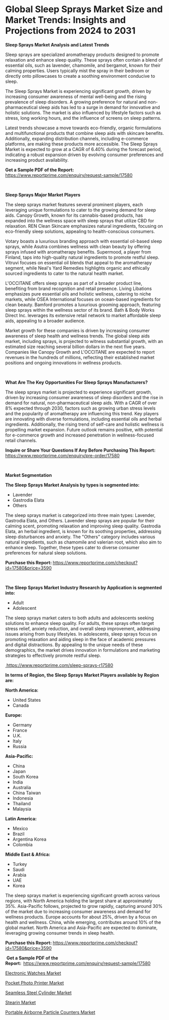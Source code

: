 <p><h1>Global Sleep Sprays Market Size and Market Trends: Insights and Projections from 2024 to 2031</h1></p><p><strong>Sleep Sprays Market Analysis and Latest Trends</strong></p>
<p><p>Sleep sprays are specialized aromatherapy products designed to promote relaxation and enhance sleep quality. These sprays often contain a blend of essential oils, such as lavender, chamomile, and bergamot, known for their calming properties. Users typically mist the spray in their bedroom or directly onto pillowcases to create a soothing environment conducive to sleep.</p><p>The Sleep Sprays Market is experiencing significant growth, driven by increasing consumer awareness of mental well-being and the rising prevalence of sleep disorders. A growing preference for natural and non-pharmaceutical sleep aids has led to a surge in demand for innovative and holistic solutions. The market is also influenced by lifestyle factors such as stress, long working hours, and the influence of screens on sleep patterns.</p><p>Latest trends showcase a move towards eco-friendly, organic formulations and multifunctional products that combine sleep aids with skincare benefits. Additionally, expanding distribution channels, including e-commerce platforms, are making these products more accessible. The Sleep Sprays Market is expected to grow at a CAGR of 6.40% during the forecast period, indicating a robust expansion driven by evolving consumer preferences and increasing product availability.</p></p>
<p><strong>Get a Sample PDF of the Report:&nbsp;</strong> <a href="https://www.reportprime.com/enquiry/request-sample/17580?utm_campaign=1141&utm_medium=2&utm_source=Github&utm_content=ia&utm_term=19112024&utm_id=sleep-sprays">https://www.reportprime.com/enquiry/request-sample/17580</a></p>
<p>&nbsp;</p>
<p><strong>Sleep Sprays Major Market Players</strong></p>
<p><p>The sleep sprays market features several prominent players, each leveraging unique formulations to cater to the growing demand for sleep aids. Canopy Growth, known for its cannabis-based products, has expanded into the wellness space with sleep sprays that utilize CBD for relaxation. REN Clean Skincare emphasizes natural ingredients, focusing on eco-friendly sleep solutions, appealing to health-conscious consumers.</p><p>Votary boasts a luxurious branding approach with essential oil-based sleep sprays, while Asutra combines wellness with clean beauty by offering sprays infused with aromatherapy benefits. Supermood, a player from Finland, taps into high-quality natural ingredients to promote restful sleep. Vitruvi focuses on essential oil blends that appeal to the aromatherapy segment, while Neal's Yard Remedies highlights organic and ethically sourced ingredients to cater to the natural health market.</p><p>L'OCCITANE offers sleep sprays as part of a broader product line, benefiting from brand recognition and retail presence. Living Libations emphasizes pure essential oils and holistic wellness, catering to niche markets, while OSEA International focuses on ocean-based ingredients for clean beauty. Bamford promotes a luxurious grooming approach, featuring sleep sprays within the wellness sector of its brand. Bath & Body Works Direct Inc. leverages its extensive retail network to market affordable sleep aids, appealing to a broader audience.</p><p>Market growth for these companies is driven by increasing consumer awareness of sleep health and wellness trends. The global sleep aids market, including sprays, is projected to witness substantial growth, with an estimated size reaching several billion dollars in the next five years. Companies like Canopy Growth and L'OCCITANE are expected to report revenues in the hundreds of millions, reflecting their established market positions and ongoing innovations in wellness products.</p></p>
<p>&nbsp;</p>
<p><strong>What Are The Key Opportunities For Sleep Sprays Manufacturers?</strong></p>
<p><p>The sleep sprays market is projected to experience significant growth, driven by increasing consumer awareness of sleep disorders and the rise in demand for natural, non-pharmaceutical sleep aids. With a CAGR of over 8% expected through 2030, factors such as growing urban stress levels and the popularity of aromatherapy are influencing this trend. Key players are innovating with diverse formulations, including essential oils and herbal ingredients. Additionally, the rising trend of self-care and holistic wellness is propelling market expansion. Future outlook remains positive, with potential for e-commerce growth and increased penetration in wellness-focused retail channels.</p></p>
<p><strong>Inquire or Share Your Questions If Any Before Purchasing This Report:</strong> <a href="https://www.reportprime.com/enquiry/pre-order/17580?utm_campaign=1141&utm_medium=2&utm_source=Github&utm_content=ia&utm_term=19112024&utm_id=sleep-sprays">https://www.reportprime.com/enquiry/pre-order/17580</a></p>
<p>&nbsp;</p>
<p><strong>Market Segmentation</strong></p>
<p><strong>The Sleep Sprays Market Analysis by types is segmented into:</strong></p>
<p><ul><li>Lavender</li><li>Gastrodia Elata</li><li>Others</li></ul></p>
<p><p>The sleep sprays market is categorized into three main types: Lavender, Gastrodia Elata, and Others. Lavender sleep sprays are popular for their calming scent, promoting relaxation and improving sleep quality. Gastrodia Elata, an herbal ingredient, is known for its soothing properties, addressing sleep disturbances and anxiety. The "Others" category includes various natural ingredients, such as chamomile and valerian root, which also aim to enhance sleep. Together, these types cater to diverse consumer preferences for natural sleep solutions.</p></p>
<p><strong>Purchase this Report:&nbsp;</strong><a href="https://www.reportprime.com/checkout?id=17580&price=3590&utm_campaign=1141&utm_medium=2&utm_source=Github&utm_content=ia&utm_term=19112024&utm_id=sleep-sprays">https://www.reportprime.com/checkout?id=17580&price=3590</a></p>
<p>&nbsp;</p>
<p><strong>The Sleep Sprays Market Industry Research by Application is segmented into:</strong></p>
<p><ul><li>Adult</li><li>Adolescent</li></ul></p>
<p><p>The sleep sprays market caters to both adults and adolescents seeking solutions to enhance sleep quality. For adults, these sprays often target stress relief, anxiety reduction, and overall sleep improvement, addressing issues arising from busy lifestyles. In adolescents, sleep sprays focus on promoting relaxation and aiding sleep in the face of academic pressures and digital distractions. By appealing to the unique needs of these demographics, the market drives innovation in formulations and marketing strategies to effectively promote restful sleep.</p></p>
<p><a href="https://www.reportprime.com/sleep-sprays-r17580?utm_campaign=1141&utm_medium=2&utm_source=Github&utm_content=ia&utm_term=19112024&utm_id=sleep-sprays">&nbsp;https://www.reportprime.com/sleep-sprays-r17580</a></p>
<p><strong>In terms of Region, the Sleep Sprays Market Players available by Region are:</strong></p>
<p>
    <p> <strong> North America: </strong>
        <ul>
            <li>United States</li>
            <li>Canada</li>
        </ul>
        </p> 
    <p> <strong> Europe: </strong>
        <ul>
            <li>Germany</li>
            <li>France</li>
            <li>U.K.</li>
            <li>Italy</li>
            <li>Russia</li>
        </ul>
        </p> 
    <p> <strong> Asia-Pacific: </strong>
        <ul>
            <li>China</li>
            <li>Japan</li>
            <li>South Korea</li>
            <li>India</li>
            <li>Australia</li>
            <li>China Taiwan</li>
            <li>Indonesia</li>
            <li>Thailand</li>
            <li>Malaysia</li>
        </ul>
        </p> 
    <p> <strong> Latin America: </strong>
        <ul>
            <li>Mexico</li>
            <li>Brazil</li>
            <li>Argentina Korea</li>
            <li>Colombia</li>
        </ul>
        </p> 
    <p> <strong> Middle East & Africa: </strong>
        <ul>
            <li>Turkey</li>
            <li>Saudi</li>
            <li>Arabia</li>
            <li>UAE</li>
            <li>Korea</li>
        </ul>
    </p>
    </p>
<p><p>The sleep sprays market is experiencing significant growth across various regions, with North America holding the largest share at approximately 35%. Asia-Pacific follows, projected to grow rapidly, capturing around 30% of the market due to increasing consumer awareness and demand for wellness products. Europe accounts for about 25%, driven by a focus on health and wellness. China, while emerging, contributes around 10% of the global market. North America and Asia-Pacific are expected to dominate, leveraging growing consumer trends in sleep health.</p></p>
<p><strong>Purchase this Report: </strong><a href="https://www.reportprime.com/checkout?id=17580&price=3590&utm_campaign=1141&utm_medium=2&utm_source=Github&utm_content=ia&utm_term=19112024&utm_id=sleep-sprays">https://www.reportprime.com/checkout?id=17580&price=3590</a></p>
<p>&nbsp;<strong>Get a Sample PDF of the Report:&nbsp;&nbsp;</strong><a href="https://www.reportprime.com/enquiry/request-sample/17580?utm_campaign=1141&utm_medium=2&utm_source=Github&utm_content=ia&utm_term=19112024&utm_id=sleep-sprays">https://www.reportprime.com/enquiry/request-sample/17580</a></p>
<p><strong></strong></p>
<p><p><a href="https://www.linkedin.com/pulse/market-insights-revenue-forecast-electronic-watches-142-cagr-o8b1e?utm_campaign=1141&utm_medium=2&utm_source=Github&utm_content=ia&utm_term=19112024&utm_id=sleep-sprays">Electronic Watches Market</a></p><p><a href="https://www.linkedin.com/pulse/technology-functions-growth-pocket-photo-printer-market-analysis-yqqye?utm_campaign=1141&utm_medium=2&utm_source=Github&utm_content=ia&utm_term=19112024&utm_id=sleep-sprays">Pocket Photo Printer Market</a></p><p><a href="https://issuu.com/reportprime-2/docs/seamless-steel-cylinder-market-size_c303db6fa71aa1?utm_campaign=1141&utm_medium=2&utm_source=Github&utm_content=ia&utm_term=19112024&utm_id=sleep-sprays">Seamless Steel Cylinder Market</a></p><p><a href="https://issuu.com/reportprime-2/docs/stearin-market-size-2030.pptx_c72f262c82f127?utm_campaign=1141&utm_medium=2&utm_source=Github&utm_content=ia&utm_term=19112024&utm_id=sleep-sprays">Stearin Market</a></p><p><a href="https://www.linkedin.com/pulse/projected-growth-portable-airborne-particle-counters-2aecc?utm_campaign=1141&utm_medium=2&utm_source=Github&utm_content=ia&utm_term=19112024&utm_id=sleep-sprays">Portable Airborne Particle Counters Market</a></p></p>